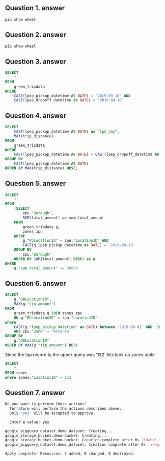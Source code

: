 ## Question 1. answer

```bash
pip show wheel
```

## Question 2. answer

```bash
pip show wheel
```

## Question 3. answer

```sql
SELECT
	*
FROM
	green_tripdata
WHERE
	CAST(lpep_pickup_datetime AS DATE) = '2019-09-18' AND
	CAST(lpep_dropoff_datetime AS DATE) = '2019-09-18'
```

## Question 4. answer

```sql
SELECT
	CAST(lpep_pickup_datetime AS DATE) as "lpd_day",
	MAX(trip_distance)
FROM
	green_tripdata
WHERE
	CAST(lpep_pickup_datetime AS DATE) = CAST(lpep_dropoff_datetime AS DATE)
GROUP BY
	CAST(lpep_pickup_datetime AS DATE)
ORDER BY MAX(trip_distance) DESC;
```

## Question 5. answer

```sql
SELECT
	*
FROM
	(SELECT
		zpu."Borough",
		SUM(total_amount) as sum_total_amount
	FROM
		green_tripdata g,
		zones zpu
	WHERE
		g."PULocationID" = zpu."LocationID" AND
		CAST(g.lpep_pickup_datetime as DATE) = '2019-09-18'
	GROUP BY
		zpu."Borough"
	ORDER BY SUM(total_amount) DESC) as q
WHERE
	q."sum_total_amount" >= 50000
```

## Question 6. answer

```sql
SELECT
	g."DOLocationID",
	MAX(g."tip_amount")
FROM
	green_tripdata g JOIN zones zpu
	ON g."PULocationID" = zpu."LocationID"
where
	CAST(g."lpep_pickup_datetime" as DATE) between '2019-09-01' AND '2019-09-30'
	AND zpu."Zone" = 'Astoria'
GROUP BY
	g."DOLocationID"
ORDER BY MAX(g."tip_amount") DESC
```

Since the top record to the upper query was '132' lets look up zones table

```sql
SELECT
	*
FROM zones
where zones."LocationID" = 132
```

## Question 7. answer

```bash
Do you want to perform these actions?
  Terraform will perform the actions described above.
  Only 'yes' will be accepted to approve.

  Enter a value: yes

google_bigquery_dataset.demo_dataset: Creating...
google_storage_bucket.demo-bucket: Creating...
google_storage_bucket.demo-bucket: Creation complete after 0s [id=hw1-terra-bucket]
google_bigquery_dataset.demo_dataset: Creation complete after 0s [id=projects/precise-rite-412717/datasets/hw1_dataset]

Apply complete! Resources: 2 added, 0 changed, 0 destroyed.
```

